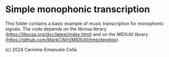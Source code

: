 # Simple monophonic transcription

This folder contains a basic example of music transcription for monophonic signals.
The code depends on the librosa library (https://librosa.org/doc/latest/index.html) and on the MIDIUtil library (https://github.com/MarkCWirt/MIDIUtil/tree/develop).

(c) 2024 Carmine-Emanuele Cella


